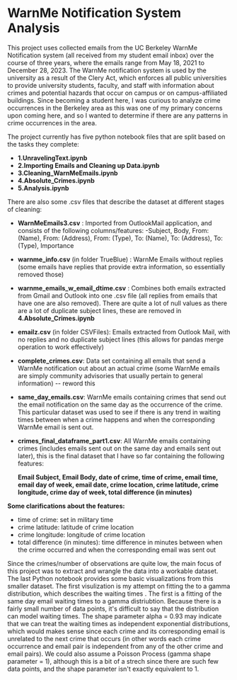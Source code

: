 # WarnMe Notification System Analysis

This project uses collected emails from the UC Berkeley WarnMe Notification system (all received from my student email inbox) over the course of three years, where the emails range from May 18, 2021  to December 28, 2023. The WarnMe notification system is used by the university as a result of the Clery Act, which enforces all public universities to provide university students, faculty, and staff with information about crimes and potential hazards that occur on campus or on campus-affiliated buildings. Since becoming a student here, I was curious to analyze crime occurrences in the Berkeley area as this was one of my primary concerns upon coming here, and so I wanted to determine if there are any patterns in crime occurrences in the area.  

The project currently has five python notebook files that are split based on the tasks they complete:

- **1.UnravelingText.ipynb**
- **2.Importing Emails and Cleaning up Data.ipynb**
- **3.Cleaning_WarnMeEmails.ipynb**
- **4.Absolute_Crimes.ipynb**
- **5.Analysis.ipynb**


There are also some .csv files that describe the dataset at different stages of cleaning:
- **WarnMeEmails3.csv** : Imported from OutlookMail application, and consists of the following columns/features:
    -Subject, Body, From: (Name), From: (Address), From: (Type), To: (Name), To: (Address), To: (Type), Importance
- **warnme_info.csv** (in folder TrueBlue) : WarnMe Emails without replies (some emails have replies that provide extra information, so essentially removed those)
- **warnme_emails_w_email_dtime.csv** : Combines both emails extracted from Gmail and Outlook into one .csv file (all replies from emails that have one are also removed). There are quite a lot of null values as there are a lot of duplicate subject lines, these are removed in **4.Absolute_Crimes.ipynb**
- **emailz.csv** (in folder CSVFiles): Emails extracted from Outlook Mail, with no replies and no duplicate subject lines (this allows for pandas merge operation to work effectively)
- **complete_crimes.csv**: Data set containing all emails that send a WarnMe notification out about an actual crime (some WarnMe emails are simply community advisories that usually pertain to general information)  -- reword this

- **same_day_emails.csv**: WarnMe emails containing crimes that send out the email notification on the same day as the occurrence of the crime. This particular dataset was used to see if there is any trend in waiting times between when a crime happens and when the corresponding WarnMe email is sent out. 
- **crimes_final_dataframe_part1.csv**: All WarnMe emails containing crimes (includes emails sent out on the same day and emails sent out later), this is the final dataset that I have so far containing the following features:


  **Email Subject, Email Body, date of crime, time of crime, email time, email day of week, email date, crime location, crime latitude, crime longitude, crime day of week, total difference (in minutes)**

**Some clarifications about the features:** 
  - time of crime: set in military time
  - crime latitude: latitude of crime location
  - crime longitude: longitude of crime location
  - total difference (in minutes): time difference in minutes between when the crime occurred and when the corresponding email was sent out
  
     

Since the crimes/number of observations are quite low, the main focus of this project was to extract and wrangle the data into a workable dataset. The last Python notebook provides some basic visualizations from this smaller dataset. The first visulization is my attempt on fitting the to a gamma distribution, which describes the waiting times .  The first is a fitting of the same day email waiting times to a gamma distriubtion. Because there is a fairly small number of data points, it's difficult to say that the distribution can model waiting times. The shape parameter alpha = 0.93 may indicate that we can treat the waiting times as independent exponential distributions, which would makes sense since each crime and its corresponding email is unrelated to the next crime that occurs (in other words each crime occurrence and email pair is independent from any of the other crime and email pairs). We could also assume a Poisson Process (gamma shape parameter = 1), although this is a bit of a strech since there are such few data points, and the shape parameter isn't exactly equivalent to 1. 







